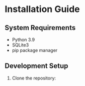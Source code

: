 
# Installation Guide

## System Requirements
- Python 3.9
- SQLite3
- pip package manager

## Development Setup

1. Clone the repository:
